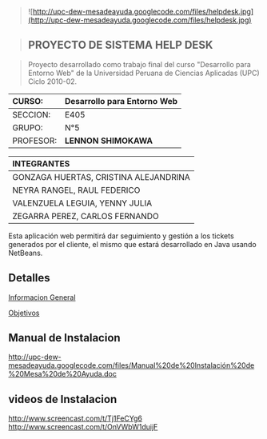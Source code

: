 > ![http://upc-dew-mesadeayuda.googlecode.com/files/helpdesk.jpg](http://upc-dew-mesadeayuda.googlecode.com/files/helpdesk.jpg)

> ## PROYECTO DE SISTEMA HELP DESK ##

> Proyecto desarrollado como trabajo final del curso "Desarrollo para Entorno Web" de
> la Universidad Peruana de Ciencias Aplicadas (UPC) Ciclo 2010-02.



| **CURSO:**  | **Desarrollo para Entorno Web**|
|:------------|:-------------------------------|
| SECCION:    |  E405                          |
| GRUPO:      |  N°5                           |
| PROFESOR:   |     **LENNON SHIMOKAWA**        |


|             **INTEGRANTES**                  |
|:---------------------------------------------|
| GONZAGA HUERTAS, CRISTINA ALEJANDRINA        |
| NEYRA RANGEL, RAUL FEDERICO                  |
| VALENZUELA LEGUIA, YENNY JULIA               |
| ZEGARRA PEREZ, CARLOS FERNANDO               |




Esta aplicación web permitirá dar seguimiento y gestión a los tickets generados por el cliente, el mismo que estará desarrollado en Java usando NetBeans.


## **Detalles** ##

[Informacion General](HelpDesk.md)

[Objetivos ](Objetivo.md)

## **Manual de Instalacion** ##

http://upc-dew-mesadeayuda.googlecode.com/files/Manual%20de%20Instalación%20de%20Mesa%20de%20Ayuda.doc

## **videos de Instalacion** ##
http://www.screencast.com/t/Tj1FeCYg6
http://www.screencast.com/t/OnVWbW1duijF
